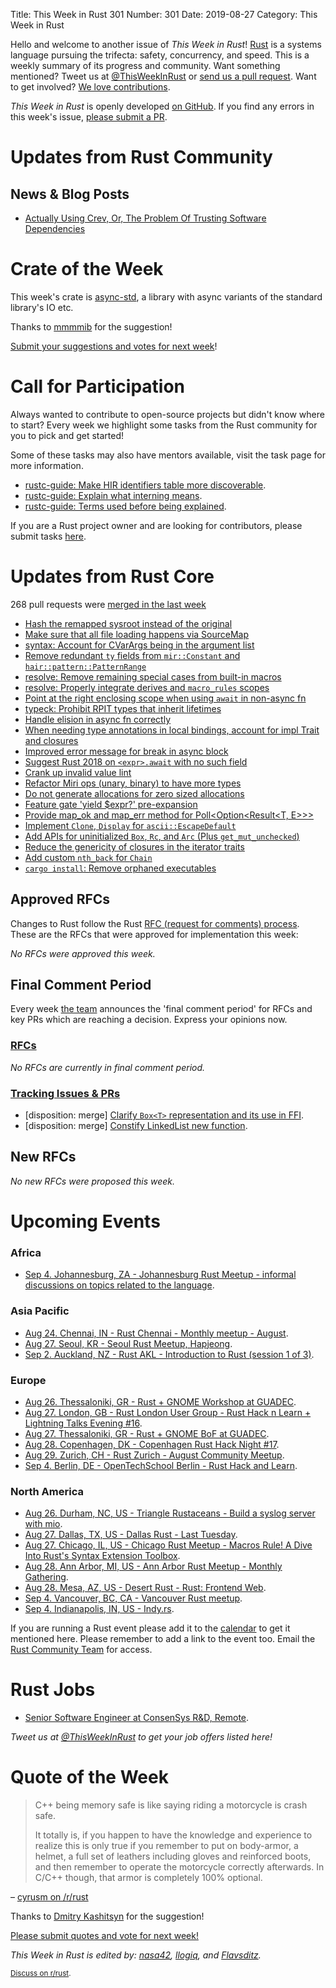 Title: This Week in Rust 301
Number: 301
Date: 2019-08-27
Category: This Week in Rust

Hello and welcome to another issue of *This Week in Rust*!
[Rust](http://rust-lang.org) is a systems language pursuing the trifecta: safety, concurrency, and speed.
This is a weekly summary of its progress and community.
Want something mentioned? Tweet us at [@ThisWeekInRust](https://twitter.com/ThisWeekInRust) or [send us a pull request](https://github.com/cmr/this-week-in-rust).
Want to get involved? [We love contributions](https://github.com/rust-lang/rust/blob/master/CONTRIBUTING.md).

*This Week in Rust* is openly developed [on GitHub](https://github.com/cmr/this-week-in-rust).
If you find any errors in this week's issue, [please submit a PR](https://github.com/cmr/this-week-in-rust/pulls).

# Updates from Rust Community

## News & Blog Posts

 * [Actually Using Crev, Or, The Problem Of Trusting Software Dependencies](https://wiki.alopex.li/ActuallyUsingCrev)

# Crate of the Week

This week's crate is [async-std](https://crates.io/crates/async-std), a library with async variants of the standard library's IO etc.

Thanks to [mmmmib](https://users.rust-lang.org/t/crate-of-the-week/2704/602) for the suggestion!

[Submit your suggestions and votes for next week][submit_crate]!

[submit_crate]: https://users.rust-lang.org/t/crate-of-the-week/2704

# Call for Participation

Always wanted to contribute to open-source projects but didn't know where to start?
Every week we highlight some tasks from the Rust community for you to pick and get started!

Some of these tasks may also have mentors available, visit the task page for more information.

* [rustc-guide: Make HIR identifiers table more discoverable](https://github.com/rust-lang/rustc-guide/issues/420).
* [rustc-guide: Explain what interning means](https://github.com/rust-lang/rustc-guide/issues/419).
* [rustc-guide: Terms used before being explained](https://github.com/rust-lang/rustc-guide/issues/418).

If you are a Rust project owner and are looking for contributors, please submit tasks [here][guidelines].

[guidelines]: https://users.rust-lang.org/t/twir-call-for-participation/4821

# Updates from Rust Core

268 pull requests were [merged in the last week][merged]

[merged]: https://github.com/search?q=is%3Apr+org%3Arust-lang+is%3Amerged+merged%3A2019-08-12..2019-08-19

* [Hash the remapped sysroot instead of the original](https://github.com/rust-lang/rust/pull/63505)
* [Make sure that all file loading happens via SourceMap](https://github.com/rust-lang/rust/pull/63525)
* [syntax: Account for CVarArgs being in the argument list](https://github.com/rust-lang/rust/pull/63459)
* [Remove redundant `ty` fields from `mir::Constant` and `hair::pattern::PatternRange`](https://github.com/rust-lang/rust/pull/63495)
* [resolve: Remove remaining special cases from built-in macros](https://github.com/rust-lang/rust/pull/63449)
* [resolve: Properly integrate derives and `macro_rules` scopes](https://github.com/rust-lang/rust/pull/63667)
* [Point at the right enclosing scope when using `await` in non-async fn](https://github.com/rust-lang/rust/pull/63509)
* [typeck: Prohibit RPIT types that inherit lifetimes](https://github.com/rust-lang/rust/pull/62849)
* [Handle elision in async fn correctly](https://github.com/rust-lang/rust/pull/63499)
* [When needing type annotations in local bindings, account for impl Trait and closures](https://github.com/rust-lang/rust/pull/63507)
* [Improved error message for break in async block](https://github.com/rust-lang/rust/pull/63659)
* [Suggest Rust 2018 on `<expr>.await` with no such field](https://github.com/rust-lang/rust/pull/63539)
* [Crank up invalid value lint](https://github.com/rust-lang/rust/pull/63657)
* [Refactor Miri ops (unary, binary) to have more types](https://github.com/rust-lang/rust/pull/63658)
* [Do not generate allocations for zero sized allocations](https://github.com/rust-lang/rust/pull/63635)
* [Feature gate 'yield $expr?' pre-expansion](https://github.com/rust-lang/rust/pull/63545)
* [Provide map_ok and map_err method for Poll<Option<Result<T, E>>>](https://github.com/rust-lang/rust/pull/63512)
* [Implement `Clone`, `Display` for `ascii::EscapeDefault`](https://github.com/rust-lang/rust/pull/63421)
* [Add APIs for uninitialized `Box`, `Rc`, and `Arc` (Plus `get_mut_unchecked`)](https://github.com/rust-lang/rust/pull/62451)
* [Reduce the genericity of closures in the iterator traits](https://github.com/rust-lang/rust/pull/62429)
* [Add custom `nth_back` for `Chain`](https://github.com/rust-lang/rust/pull/60492)
* [`cargo install`: Remove orphaned executables](https://github.com/rust-lang/cargo/pull/7246)

## Approved RFCs

Changes to Rust follow the Rust [RFC (request for comments)
process](https://github.com/rust-lang/rfcs#rust-rfcs). These
are the RFCs that were approved for implementation this week:

*No RFCs were approved this week.*

## Final Comment Period

Every week [the team](https://www.rust-lang.org/team.html) announces the
'final comment period' for RFCs and key PRs which are reaching a
decision. Express your opinions now.

### [RFCs](https://github.com/rust-lang/rfcs/labels/final-comment-period)

*No RFCs are currently in final comment period.*

### [Tracking Issues & PRs](https://github.com/rust-lang/rust/labels/final-comment-period)

* [disposition: merge] [Clarify `Box<T>` representation and its use in FFI](https://github.com/rust-lang/rust/pull/62514).
* [disposition: merge] [Constify LinkedList new function](https://github.com/rust-lang/rust/pull/63684).

## New RFCs

*No new RFCs were proposed this week.*

# Upcoming Events

### Africa

* [Sep  4. Johannesburg, ZA - Johannesburg Rust Meetup - informal discussions on topics related to the language](https://www.meetup.com/Johannesburg-Rust-Meetup/events/dgqmbryzmbgb/).

### Asia Pacific

* [Aug 24. Chennai, IN - Rust Chennai - Monthly meetup - August](https://www.meetup.com/mad-rs/events/264125149).
* [Aug 27. Seoul, KR - Seoul Rust Meetup, Hapjeong](https://www.meetup.com/Rust-Seoul-Meetup/events/nxkdfryzlbkc/).
* [Sep  2. Auckland, NZ - Rust AKL - Introduction to Rust (session 1 of 3)](https://www.meetup.com/rust-akl/events/259481026/).

### Europe

* [Aug 26. Thessaloniki, GR - Rust + GNOME Workshop at GUADEC](https://wiki.gnome.org/GUADEC/2019/Hackingdays/RustGtkGstWorkshop).
* [Aug 27. London, GB - Rust London User Group - Rust Hack n Learn + Lightning Talks Evening #16](https://www.meetup.com/Rust-London-User-Group/events/264000041/).
* [Aug 27. Thessaloniki, GR - Rust + GNOME BoF at GUADEC](https://wiki.gnome.org/GUADEC/2019/Hackingdays/RustBoF).
* [Aug 28. Copenhagen, DK - Copenhagen Rust Hack Night #17](https://cph.rs/).
* [Aug 29. Zurich, CH - Rust Zurich - August Community Meetup](https://www.meetup.com/Rust-Zurich/events/263756588/).
* [Sep  4. Berlin, DE - OpenTechSchool Berlin - Rust Hack and Learn](https://www.meetup.com/opentechschool-berlin/events/nxdpgryzmbgb/).

### North America

* [Aug 26. Durham, NC, US - Triangle Rustaceans - Build a syslog server with mio](https://www.meetup.com/triangle-rustaceans/events/mfglwpyzlbjc/).
* [Aug 27. Dallas, TX, US - Dallas Rust - Last Tuesday](https://www.meetup.com/Dallas-Rust/events/zfgwzmyzlbkc/).
* [Aug 27. Chicago, IL, US - Chicago Rust Meetup - Macros Rule! A Dive Into Rust's Syntax Extension Toolbox](https://www.meetup.com/Chicago-Rust-Meetup/events/263849534).
* [Aug 28. Ann Arbor, MI, US - Ann Arbor Rust Meetup - Monthly Gathering](https://www.meetup.com/Ann-Arbor-Rust-Meetup/events/zdfscryzlblc/).
* [Aug 28. Mesa, AZ, US - Desert Rust - Rust: Frontend Web](https://www.meetup.com/Desert-Rustaceans/events/lftjxqyzlblc/).
* [Sep  4. Vancouver, BC, CA - Vancouver Rust meetup](https://www.meetup.com/Vancouver-Rust/events/rwcpfryzmbgb/).
* [Sep  4. Indianapolis, IN, US - Indy.rs](https://www.meetup.com/indyrs/events/mffbtpyzmbgb/).

If you are running a Rust event please add it to the [calendar] to get
it mentioned here. Please remember to add a link to the event too.
Email the [Rust Community Team][community] for access.

[calendar]: https://www.google.com/calendar/embed?src=apd9vmbc22egenmtu5l6c5jbfc%40group.calendar.google.com
[community]: mailto:community-team@rust-lang.org

# Rust Jobs

* [Senior Software Engineer at ConsenSys R&D, Remote](https://consensys.net/open-roles/1792013/).

*Tweet us at [@ThisWeekInRust](https://twitter.com/ThisWeekInRust) to get your job offers listed here!*

# Quote of the Week

> C++ being memory safe is like saying riding a motorcycle is crash safe.
>
> It totally is, if you happen to have the knowledge and experience to realize this is only true if you remember to put on body-armor, a helmet, a full set of leathers including gloves and reinforced boots, and then remember to operate the motorcycle correctly afterwards. In C/C++ though, that armor is completely 100% optional.

– [cyrusm on /r/rust](https://www.reddit.com/r/rust/comments/cseulx/is_rust_a_new_paradigmclass_of_programing/exeyibc)

Thanks to [Dmitry Kashitsyn](https://users.rust-lang.org/t/twir-quote-of-the-week/328/682) for the suggestion!

[Please submit quotes and vote for next week!](https://users.rust-lang.org/t/twir-quote-of-the-week/328)

*This Week in Rust is edited by: [nasa42](https://github.com/nasa42), [llogiq](https://github.com/llogiq), and [Flavsditz](https://github.com/Flavsditz).*

<small>[Discuss on r/rust]().</small>
